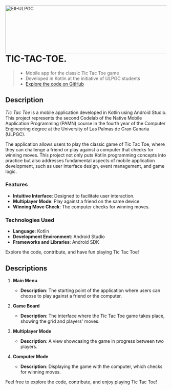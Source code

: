 <a href="https://www.eii.ulpgc.es" target="_blank"><img src="https://www.eii.ulpgc.es/sites/default/files/eii-acron-mod.png" alt="EII-ULPGC" align="right" width="516" height="150" /></a>
# TIC-TAC-TOE.

> - Mobile app for the classic Tic Tac Toe game
> - Developed in Kotlin at the initiative of ULPGC students
> - [Explore the code on GitHub](https://github.com/imanolqb/Tic-Tac-Toe-Codelab/tree/main/app/src/main/java/com/example/tic_tac_toe)

## Description

*Tic Tac Toe* is a mobile application developed in Kotlin using Android Studio. This project represents the second Codelab of the Native Mobile Application Programming (PAMN) course in the fourth year of the Computer Engineering degree at the University of Las Palmas de Gran Canaria (ULPGC).

The application allows users to play the classic game of Tic Tac Toe, where they can challenge a friend or play against a computer that checks for winning moves. This project not only puts Kotlin programming concepts into practice but also addresses fundamental aspects of mobile application development, such as user interface design, event management, and game logic.

### Features

* **Intuitive Interface**: Designed to facilitate user interaction.
* **Multiplayer Mode**: Play against a friend on the same device.
* **Winning Move Check**: The computer checks for winning moves.

### Technologies Used

* **Language**: Kotlin
* **Development Environment**: Android Studio
* **Frameworks and Libraries**: Android SDK

Explore the code, contribute, and have fun playing Tic Tac Toe!

## Descriptions

1. **Main Menu**  
   * **Description**: The starting point of the application where users can choose to play against a friend or the computer.

2. **Game Board**  
   * **Description**: The interface where the Tic Tac Toe game takes place, showing the grid and players' moves.

3. **Multiplayer Mode**  
   * **Description**: A view showcasing the game in progress between two players.  

4. **Computer Mode**  
   * **Description**: Displaying the game with the computer, which checks for winning moves.  

Feel free to explore the code, contribute, and enjoy playing Tic Tac Toe!
